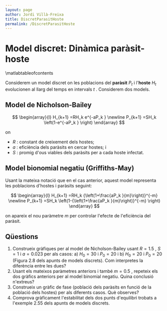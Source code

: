 ```yaml
---
layout: page
author: Jordi Villà-Freixa
title: DiscretParasitHoste
permalink: /DiscretParasitHoste
---
```

<script src="https://cdn.mathjax.org/mathjax/latest/MathJax.js?config=TeX-AMS-MML_HTMLorMML" type="text/javascript"></script>

# Model discret: Dinàmica paràsit\-hoste
\matlabtableofcontents

Considerem un model discret on les poblacions del **paràsit** $P_t$ i l'**hoste** $H_t$ evolucionen al llarg del temps en intervals $t$ . Considerem dos models.

## Model de Nicholson\-Bailey
 $$ \begin{array}{l} H_{k+1} =RH_k e^{-aP_k } \newline P_{k+1} =SH_k \left(1-e^{-aP_k } \right) \end{array} $$ 

on 

-  $R$ : constant de creixement dels hostes; 
-  $a$ : eficiència dels paràsits en cercar hostes; i 
-  $S$ : promig d'ous viables dels paràsits per a cada hoste infectat. 

## Model bionomial negatiu (Griffiths\-May)

Usant la mateixa notació que en el cas anterior, aquest model representa les poblacions d'hostes i paràsits seguint:

 $$ \begin{array}{l} H_{k+1} =RH_k {\left(1+\frac{aP_k }{m}\right)}^{-m} \newline P_{k+1} =SH_k \left(1-{\left(1+\frac{aP_k }{m}\right)}^{-m} \right) \end{array} $$ 

on apareix el nou paràmetre $m$ per controlar l'efecte de l'eficiència del paràsit.

## Qüestions
1.  Construeix gràfiques per al model de Nicholson\-Bailey usant $R=1.5$ , $S=1$ i $a=0.023$ per als casos: a) $H_0 =30$ i $P_0 =20$ i b) $H_0 =20$ i $P_0 =20$ (Figura 2.8 dels apunts de models discrets). Com interpretes la diferència entre les dues?
2. Usant els mateixos paràmetres anteriors i també $m=0.5$ , repeteix els dos gràfics anteriors per al model binomial negatiu. Quina conclusió n'extreus?
3. Construeix un gràfic de fase (població dels paràsits en funció de la població dels hostes) per als diferents casos. Què observes?
4. Comprova gràficament l'estabilitat dels dos punts d'equilibri trobats a l'exemple 2.55 dels apunts de models discrets.
